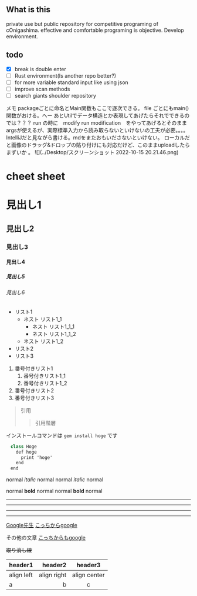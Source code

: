 

## What is this
private use but public repository for competitive programing of cOnigashima.
effective and comfortable programing is objective.
Develop environment.

## todo
-[x] break is double enter
-[ ] Rust environment(Is another repo better?)
-[ ] for more variable standard input like using json 
-[ ] improve scan methods
-[ ] search giants shoulder repository

メモ
packageごとに命名とMain関数もここで逐次できる。
file ごとにもmain()関数がおける。へー
あとUtilでデータ構造とか表現してあげたらそれでできるのでは？？？
run の時に　modify run modification　をやってあげるとそのままargsが使えるが、実際標準入力から読み取らないといけないの工夫が必要。。。。
IntelliJだと見ながら書ける。mdをまたおもいださないといけない。
ローカルだと画像のドラッグ&ドロップの貼り付けにも対応だけど、このままuploadしたらまずいか
。
![](../Desktop/スクリーンショット 2022-10-15 20.21.46.png)

# cheet sheet
# 見出し1
## 見出し2
### 見出し3
#### 見出し4
##### 見出し5
###### 見出し6

- リスト1
    - ネスト リスト1_1
        - ネスト リスト1_1_1
        - ネスト リスト1_1_2
    - ネスト リスト1_2
- リスト2
- リスト3

1. 番号付きリスト1
    1. 番号付きリスト1_1
    1. 番号付きリスト1_2
1. 番号付きリスト2
1. 番号付きリスト3


> 引用
>> 引用階層
>>

インストールコマンドは `gem install hoge` です

~~~ Kotlin
　class Hoge
　  def hoge
　    print 'hoge'
　  end
　end
~~~


normal *italic* normal
normal _italic_ normal

normal **bold** normal
normal __bold__ normal


***

___

---

*    *    *


[Google先生](https://www.google.co.jp/)
[こっちからgoogle][google]

その他の文章
[こっちからもgoogle][google]

[google]: https://www.google.co.jp/

~~取り消し線~~


|header1|header2|header3|
|:--|--:|:--:|
|align left|align right|align center|
|a|b|c|
